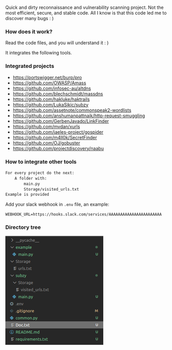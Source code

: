 

Quick and dirty reconnaissance and vulnerability scanning project. Not the most efficient, secure, and stable code. All I know is that this code led me to discover many bugs : ) 

### How does it work?
Read the code files, and you will understand it : )

It integrates the following tools.

### Integrated projects
- https://portswigger.net/burp/pro
- https://github.com/OWASP/Amass
- https://github.com/infosec-au/altdns
- https://github.com/blechschmidt/massdns
- https://github.com/hakluke/haktrails
- https://github.com/LukaSikic/subzy
- https://github.com/assetnote/commonspeak2-wordlists
- https://github.com/anshumanpattnaik/http-request-smuggling
- https://github.com/GerbenJavado/LinkFinder
- https://github.com/mvdan/xurls
- https://github.com/jaeles-project/gospider
- https://github.com/m4ll0k/SecretFinder
- https://github.com/OJ/gobuster
- https://github.com/projectdiscovery/naabu

### How to integrate other tools

```txt
For every project do the next:
    A folder with:
        main.py
        Storage/visited_urls.txt
Example is provided
```

Add your slack webhook in `.env` file, an example:
```
WEBHOOK_URL=https://hooks.slack.com/services/AAAAAAAAAAAAAAAAAAAAAAA
```


### Directory tree

![Drag Racing](Img/example.png)